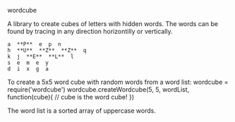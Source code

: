 wordcube

A library to create cubes of letters with hidden words. The words can be found by tracing in any direction horizontilly or vertically.

    a  **P**  e  p  n
    h  **U**  **Z**  **Z**  q
    k  j  **E**  **L**  l
    s  e  m  e  y
    d  i  x  g  a

To create a 5x5 word cube with random words from a word list:
    wordcube = require('wordcube')
    wordcube.createWordcube(5, 5, wordList, function(cube){
    	// cube is the word cube!
    })

The word list is a sorted array of uppercase words.